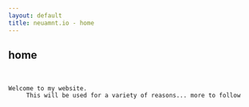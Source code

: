 ```yaml
---
layout: default
title: neuamnt.io - home
---
```

<div class="blurb">
	<h2>home</h2><br>
	
	Welcome to my website.  
	     This will be used for a variety of reasons... more to follow
</div><!-- /.blurb -->
